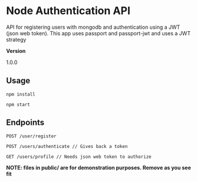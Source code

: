 # Node Authentication API

API for registering users with mongodb and authentication using a JWT (json web token). This app uses passport and passport-jwt and uses a JWT strategy

**Version**

1.0.0

## Usage
```
npm install
```
```
npm start
```
## Endpoints
```
POST /user/register
```
```
POST /users/authenticate // Gives back a token
```
```
GET /users/profile // Needs json web token to authorize
``` 

**NOTE: files in public/ are for demonstration purposes. Remove as you see fit**

